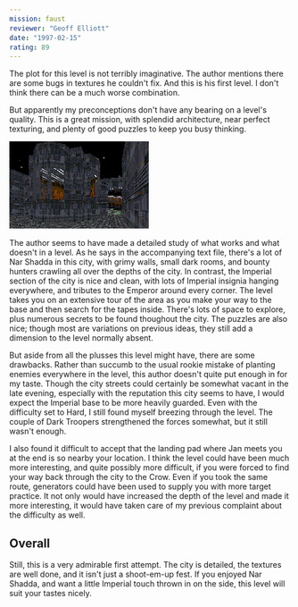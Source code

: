 ```yaml
---
mission: faust
reviewer: "Geoff Elliott"
date: "1997-02-15"
rating: 89
---
```


The plot for this level is not terribly imaginative. The author mentions there are some bugs in textures he couldn't fix. And this is his first level. I don't think there can be a much worse combination.

But apparently my preconceptions don't have any bearing on a level's quality. This is a great mission, with splendid architecture, near perfect texturing, and plenty of good puzzles to keep you busy thinking.

![Faust screenshot](./faust.png "The author is very fond of large windows, many of which overlook huge open areas of the city.")

The author seems to have made a detailed study of what works and what doesn't in a level. As he says in the accompanying text file, there's a lot of Nar Shadda in this city, with grimy walls, small dark rooms, and bounty hunters crawling all over the depths of the city. In contrast, the Imperial section of the city is nice and clean, with lots of Imperial insignia hanging everywhere, and tributes to the Emperor around every corner. The level takes you on an extensive tour of the area as you make your way to the base and then search for the tapes inside. There's lots of space to explore, plus numerous secrets to be found thoughout the city. The puzzles are also nice; though most are variations on previous ideas, they still add a dimension to the level normally absent.

But aside from all the plusses this level might have, there are some drawbacks. Rather than succumb to the usual rookie mistake of planting enemies everywhere in the level, this author doesn't quite put enough in for my taste. Though the city streets could certainly be somewhat vacant in the late evening, especially with the reputation this city seems to have, I would expect the Imperial base to be more heavily guarded. Even with the difficulty set to Hard, I still found myself breezing through the level. The couple of Dark Troopers strengthened the forces somewhat, but it still wasn't enough.

I also found it difficult to accept that the landing pad where Jan meets you at the end is so nearby your location. I think the level could have been much more interesting, and quite possibly more difficult, if you were forced to find your way back through the city to the Crow. Even if you took the same route, generators could have been used to supply you with more target practice. It not only would have increased the depth of the level and made it more interesting, it would have taken care of my previous complaint about the difficulty as well.

## Overall

Still, this is a very admirable first attempt. The city is detailed, the textures are well done, and it isn't just a shoot-em-up fest. If you enjoyed Nar Shadda, and want a little Imperial touch thrown in on the side, this level will suit your tastes nicely.

